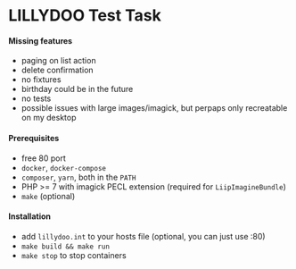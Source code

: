 LILLYDOO Test Task
========

#### Missing features

- paging on list action
- delete confirmation
- no fixtures 
- birthday could be in the future
- no tests
- possible issues with large images/imagick, but perpaps only recreatable on my desktop

#### Prerequisites

- free 80 port
- `docker`, `docker-compose`
- `composer`, `yarn`, both in the `PATH`
- PHP >= 7 with imagick PECL extension (required for `LiipImagineBundle`)
- `make` (optional)

#### Installation

- add `lillydoo.int` to your hosts file (optional, you can just use :80)
- `make build && make run`
- `make stop` to stop containers